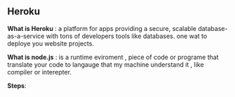 ## Heroku

**What is Heroku** : a platform for apps  providing a secure, scalable database-as-a-service with tons of developers tools like databases. one wat to deploye you website projects.

**What is node.js** : is a runtime eviroment , piece of code or programe that translate your code to langauge that my machine understand it , like compiler or interepter.

**Steps**: 